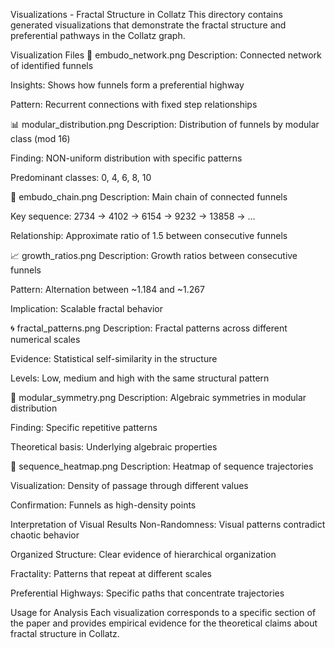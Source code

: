 Visualizations - Fractal Structure in Collatz
This directory contains generated visualizations that demonstrate the fractal structure and preferential pathways in the Collatz graph.

Visualization Files
🎯 embudo_network.png
Description: Connected network of identified funnels

Insights: Shows how funnels form a preferential highway

Pattern: Recurrent connections with fixed step relationships

📊 modular_distribution.png
Description: Distribution of funnels by modular class (mod 16)

Finding: NON-uniform distribution with specific patterns

Predominant classes: 0, 4, 6, 8, 10

🔗 embudo_chain.png
Description: Main chain of connected funnels

Key sequence: 2734 → 4102 → 6154 → 9232 → 13858 → ...

Relationship: Approximate ratio of 1.5 between consecutive funnels

📈 growth_ratios.png
Description: Growth ratios between consecutive funnels

Pattern: Alternation between ~1.184 and ~1.267

Implication: Scalable fractal behavior

🌀 fractal_patterns.png
Description: Fractal patterns across different numerical scales

Evidence: Statistical self-similarity in the structure

Levels: Low, medium and high with the same structural pattern

🔄 modular_symmetry.png
Description: Algebraic symmetries in modular distribution

Finding: Specific repetitive patterns

Theoretical basis: Underlying algebraic properties

🎨 sequence_heatmap.png
Description: Heatmap of sequence trajectories

Visualization: Density of passage through different values

Confirmation: Funnels as high-density points

Interpretation of Visual Results
Non-Randomness: Visual patterns contradict chaotic behavior

Organized Structure: Clear evidence of hierarchical organization

Fractality: Patterns that repeat at different scales

Preferential Highways: Specific paths that concentrate trajectories

Usage for Analysis
Each visualization corresponds to a specific section of the paper and provides empirical evidence for the theoretical claims about fractal structure in Collatz.